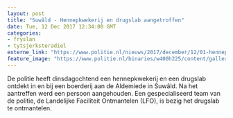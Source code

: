```yaml
---
layout: post
title: "Suwâld - Hennepkwekerij en drugslab aangetroffen"
date: Tue, 12 Dec 2017 12:34:00 GMT
categories: 
- fryslan 
- tytsjerksteradiel 
externe_link: "https://www.politie.nl/nieuws/2017/december/12/01-hennepkwekerij-en-drugslab-aangetroffen.html"
feature_image: "https://www.politie.nl/binaries/w400h225/content/gallery/politie/nieuws/2017/december/01-nn/drugslab-suwald-internet.jpg"
---
```


De politie heeft dinsdagochtend een hennepkwekerij en een drugslab ontdekt in en bij een boerderij aan de Aldemiede in Suwâld. Na het aantreffen werd een persoon aangehouden. Een gespecialiseerd team van de politie, de Landelijke Faciliteit Ontmantelen (LFO), is bezig het drugslab te ontmantelen.
